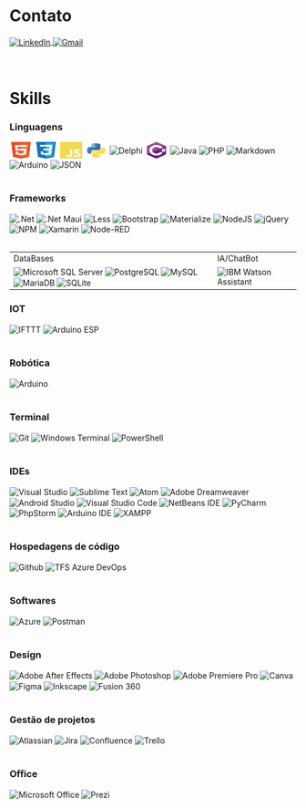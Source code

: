 # Contato

<div style="display: inline_block;">
    <a href="https://www.linkedin.com/in/rafael-chaves-ds/">
        <img align="center" alt="LinkedIn" height="30" width="40" src="https://cdn.jsdelivr.net/gh/devicons/devicon/icons/linkedin/linkedin-original.svg">
    </a>
    <a href="mailto:rafaelchaveslv@gmail.com">
        <img align="center" alt="Gmail" height="30" width="40" src="https://www.logo.wine/a/logo/Gmail/Gmail-Logo.wine.svg">
    </a>
</div>
<br><br>

# Skills
### Linguagens
<div style="display: inline_block;">
    <img align="center" alt="HTML" height="30" width="40" src="https://raw.githubusercontent.com/devicons/devicon/master/icons/html5/html5-original.svg">
    <img align="center" alt="CSS" height="30" width="40" src="https://raw.githubusercontent.com/devicons/devicon/master/icons/css3/css3-original.svg">
    <img align="center" alt="Js" height="30" width="40" src="https://raw.githubusercontent.com/devicons/devicon/master/icons/javascript/javascript-plain.svg">
    <img align="center" alt="Python" height="30" width="40" src="https://raw.githubusercontent.com/devicons/devicon/master/icons/python/python-original.svg">
    <img align="center" alt="Delphi" height="30" width="40" src="https://s4.aconvert.com/convert/p3r68-cdx67/af2em-wu35a.svg">
    <img align="center" alt="Csharp" height="30" width="40" src="https://raw.githubusercontent.com/devicons/devicon/master/icons/csharp/csharp-original.svg">
    <img align="center" alt="Java" height="30" width="40" src="https://cdn.jsdelivr.net/gh/devicons/devicon/icons/java/java-original.svg">
    <img align="center" alt="PHP" height="30" width="40" src="https://cdn.jsdelivr.net/gh/devicons/devicon/icons/php/php-plain.svg">
    <img align="center" alt="Markdown" height="30" width="40" src="https://s4.aconvert.com/convert/p3r68-cdx67/a5u5a-t9ybg.svg">
    <img align="center" alt="Arduino" height="30" width="40" src="https://cdn.jsdelivr.net/gh/devicons/devicon/icons/arduino/arduino-original.svg">
    <img align="center" alt="JSON" height="30" width="40" src="https://s4.aconvert.com/convert/p3r68-cdx67/ak985-yy4n2.svg">
</div><br>

### Frameworks
<div style="display: inline_block;">
    <img align="center" alt=".Net" height="30" width="40" src="https://cdn.jsdelivr.net/gh/devicons/devicon/icons/dotnetcore/dotnetcore-original.svg">
    <img align="center" alt=".Net Maui" height="30" width="40" src="https://raw.githubusercontent.com/MahmudX/awesome-maui/main/dotnet_bot.svg">
    <img align="center" alt="Less" height="30" width="40" src="https://cdn.jsdelivr.net/gh/devicons/devicon/icons/less/less-plain-wordmark.svg">
    <img align="center" alt="Bootstrap" height="30" width="40" src="https://cdn.jsdelivr.net/gh/devicons/devicon/icons/bootstrap/bootstrap-original.svg">
    <img align="center" alt="Materialize" height="30" width="40" src="https://www.svgrepo.com/show/354047/materializecss.svg">
    <img align="center" alt="NodeJS" height="30" width="40" src="https://cdn.jsdelivr.net/gh/devicons/devicon/icons/nodejs/nodejs-original-wordmark.svg">
    <img align="center" alt="jQuery" height="30" width="40" src="https://cdn.jsdelivr.net/gh/devicons/devicon/icons/jquery/jquery-original.svg">
    <img align="center" alt="NPM" height="30" width="40" src="https://cdn.jsdelivr.net/gh/devicons/devicon/icons/npm/npm-original-wordmark.svg">
    <img align="center" alt="Xamarin" height="30" width="40" src="https://cdn.jsdelivr.net/gh/devicons/devicon/icons/xamarin/xamarin-original.svg">
    <img align="center" alt="Node-RED" height="30" width="40" src="https://s4.aconvert.com/convert/p3r68-cdx67/au533-e22ya.svg">
<div><br>

<table>
  <tr style="border: none;">
    <td>DataBases</td>
    <td>IA/ChatBot</td>
  </tr>
  <tr>
    <td>
      <img align="center" alt="Microsoft SQL Server" height="30" width="40" src="https://s4.aconvert.com/convert/p3r68-cdx67/a8akt-ldcjx.svg">
      <img align="center" alt="PostgreSQL" height="30" width="40" src="https://cdn.jsdelivr.net/gh/devicons/devicon/icons/postgresql/postgresql-original.svg">
      <img align="center" alt="MySQL" height="30" width="40" src="https://cdn.jsdelivr.net/gh/devicons/devicon/icons/mysql/mysql-original.svg">
      <img align="center" alt="MariaDB" height="30" width="40" src="https://s4.aconvert.com/convert/p3r68-cdx67/adx7g-j1to7.svg">
      <img align="center" alt="SQLite" height="30" width="40" src="https://cdn.jsdelivr.net/gh/devicons/devicon/icons/sqlite/sqlite-original.svg">
    </td>
    <td>
      <img align="center" alt="IBM Watson Assistant" height="30" width="40" src="https://s4.aconvert.com/convert/p3r68-cdx67/ajty2-n6pwi.svg">
    </td>
  </tr>
</table>



### IOT
<div style="display: inline_block;">
    <img align="center" alt="IFTTT" height="30" width="40" src="https://www.logo.wine/a/logo/IFTTT/IFTTT-Logo.wine.svg">
    <img align="center" alt="Arduino ESP" height="30" width="40" src="https://s4.aconvert.com/convert/p3r68-cdx67/aegst-4q9kv.svg">
</div><br>

### Robótica

<div style="display: inline_block;">
    <img align="center" alt="Arduino" height="30" width="40" src="https://cdn.jsdelivr.net/gh/devicons/devicon/icons/arduino/arduino-original.svg">
</div><br>

### Terminal

<div style="display: inline_block;">
    <img align="center" alt="Git" height="30" width="40" src="https://cdn.jsdelivr.net/gh/devicons/devicon/icons/git/git-original.svg">
    <img align="center" alt="Windows Terminal" height="30" width="40" src="https://s4.aconvert.com/convert/p3r68-cdx67/aqlt9-yef55.svg">
    <img align="center" alt="PowerShell" height="30" width="40" src="https://raw.githubusercontent.com/gist/Xainey/d5bde7d01dcbac51ac951810e94313aa/raw/6c858c46726541b48ddaaebab29c41c07a196394/PowerShell.svg">
</div><br>

### IDEs

<div style="display: inline_block;">
    <img align="center" alt="Visual Studio" height="30" width="40" src="https://s4.aconvert.com/convert/p3r68-cdx67/agixr-eq82k.svg">
    <img align="center" alt="Sublime Text" height="30" width="40" src="https://cdn.worldvectorlogo.com/logos/sublime-text.svg">
    <img align="center" alt="Atom" height="30" width="40" src="https://cdn.jsdelivr.net/gh/devicons/devicon/icons/atom/atom-original.svg">
    <img align="center" alt="Adobe Dreamweaver" height="30" width="40" src="https://s4.aconvert.com/convert/p3r68-cdx67/ad2pl-y8uus.svg">
    <img align="center" alt="Android Studio" height="30" width="40" src="https://img.uxwing.com/wp-content/themes/uxwing/download/brands-social-media/android-studio-icon.svg">
    <img align="center" alt="Visual Studio Code" height="30" width="40" src="https://s4.aconvert.com/convert/p3r68-cdx67/a32h7-kdy0k.svg">
    <img align="center" alt="NetBeans IDE" height="30" width="40" src="https://s4.aconvert.com/convert/p3r68-cdx67/ae6j9-vcfxl.svg">
    <img align="center" alt="PyCharm" height="30" width="40" src="https://s4.aconvert.com/convert/p3r68-cdx67/a146g-pv8g8.svg">
    <img align="center" alt="PhpStorm" height="30" width="40" src="https://s4.aconvert.com/convert/p3r68-cdx67/avxua-3fxoo.svg">
    <img align="center" alt="Arduino IDE" height="30" width="40" src="https://cdn.jsdelivr.net/gh/devicons/devicon/icons/arduino/arduino-original.svg">
    <img align="center" alt="XAMPP" height="30" width="40" src="https://cdn.worldvectorlogo.com/logos/xampp.svg">
</div><br>

### Hospedagens de código

<div style="display: inline_block;">
    <img align="center" alt="Github" height="30" width="40" src="https://s4.aconvert.com/convert/p3r68-cdx67/axi9b-s34si.svg">
    <img align="center" alt="TFS Azure DevOps" height="30" width="40" src="https://zeevector.com/wp-content/uploads/Azure-Devops-Logo@zeevector.com_.svg">
</div><br>

### Softwares

<div style="display: inline_block;">
    <img align="center" alt="Azure" height="30" width="40" src="https://cdn.jsdelivr.net/gh/devicons/devicon/icons/azure/azure-original.svg">
    <img align="center" alt="Postman" height="30" width="40" src="https://www.svgrepo.com/download/354202/postman-icon.svg">
</div> <br>

### Design

<div style="display: inline_block;">
    <img align="center" alt="Adobe After Effects" height="30" width="40" src="https://s4.aconvert.com/convert/p3r68-cdx67/aiq23-nhdpb.svg">
    <img align="center" alt="Adobe Photoshop" height="30" width="40" src="https://s4.aconvert.com/convert/p3r68-cdx67/ao7g4-touy9.svg">
    <img align="center" alt="Adobe Premiere Pro" height="30" width="40" src="https://s4.aconvert.com/convert/p3r68-cdx67/aaolz-dcw1y.svg">
    <img align="center" alt="Canva" height="30" width="40" src="https://cdn.jsdelivr.net/gh/devicons/devicon/icons/canva/canva-original.svg">
    <img align="center" alt="Figma" height="30" width="40" src="https://cdn.jsdelivr.net/gh/devicons/devicon/icons/figma/figma-original.svg">
    <img align="center" alt="Inkscape" height="30" width="40" src="https://cdn.jsdelivr.net/gh/devicons/devicon/icons/inkscape/inkscape-original.svg">
    <img align="center" alt="Fusion 360" height="30" width="40" src="https://s4.aconvert.com/convert/p3r68-cdx67/a3svq-q9aec.svg">
</div><br>

### Gestão de projetos

<div style="display: inline_block;">
    <img align="center" alt="Atlassian" height="30" width="40" src="https://s4.aconvert.com/convert/p3r68-cdx67/al5ja-cmgme.svg">
    <img align="center" alt="Jira" height="30" width="40" src="https://cdn.jsdelivr.net/gh/devicons/devicon/icons/jira/jira-original.svg">
    <img align="center" alt="Confluence" height="30" width="40" src="https://cdn.jsdelivr.net/gh/devicons/devicon/icons/confluence/confluence-original.svg">
    <img align="center" alt="Trello" height="30" width="40" src="https://cdn.jsdelivr.net/gh/devicons/devicon/icons/trello/trello-plain.svg">
</div><br>

### Office

<div style="display: inline_block;">
    <img align="center" alt="Microsoft Office" height="30" width="40" src="https://s4.aconvert.com/convert/p3r68-cdx67/ar6ol-vs7gn.svg">
    <img align="center" alt="Prezi" height="30" width="40" src="https://s4.aconvert.com/convert/p3r68-cdx67/aqb0n-e5z99.svg">
</div>
